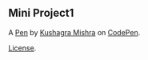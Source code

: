 Mini Project1
-------------


A [Pen](https://codepen.io/kushagra-mishra-the-encoder/pen/RwPJeLM) by [Kushagra Mishra](https://codepen.io/kushagra-mishra-the-encoder) on [CodePen](https://codepen.io).

[License](https://codepen.io/kushagra-mishra-the-encoder/pen/RwPJeLM/license).